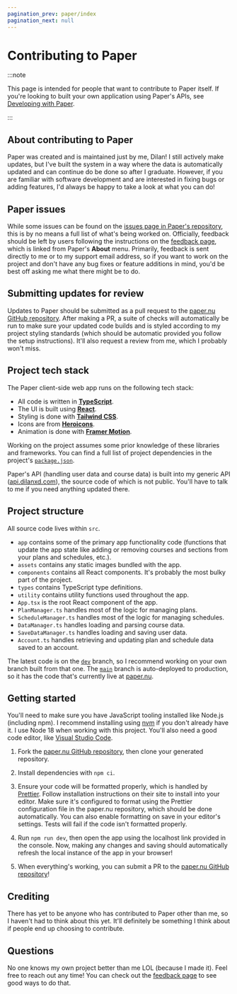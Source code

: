 ```yaml
---
pagination_prev: paper/index
pagination_next: null
---
```


# Contributing to Paper

:::note

This page is intended for people that want to contribute to Paper itself. If you're looking to built your own application using Paper's APIs, see [Developing with Paper](./develop/index.md).

:::

## About contributing to Paper

Paper was created and is maintained just by me, Dilan! I still actively make updates, but I've built the system in a way where the data is automatically updated and can continue do be done so after I graduate. However, if you are familiar with software development and are interested in fixing bugs or adding features, I'd always be happy to take a look at what you can do!

## Paper issues

While some issues can be found on the [issues page in Paper's repository](https://github.com/dilanx/paper.nu/issues), this is by no means a full list of what's being worked on. Officially, feedback should be left by users following the instructions on the [feedback page](https://support.dilanxd.com/paper/feedback/), which is linked from Paper's **About** menu. Primarily, feedback is sent directly to me or to my support email address, so if you want to work on the project and don't have any bug fixes or feature additions in mind, you'd be best off asking me what there might be to do.

## Submitting updates for review

Updates to Paper should be submitted as a pull request to the [paper.nu GitHub repository](https://github.com/dilanx/paper.nu). After making a PR, a suite of checks will automatically be run to make sure your updated code builds and is styled according to my project styling standards (which should be automatic provided you follow the setup instructions). It'll also request a review from me, which I probably won't miss.

## Project tech stack

The Paper client-side web app runs on the following tech stack:

- All code is written in [**TypeScript**](https://www.typescriptlang.org/).
- The UI is built using [**React**](https://react.dev/).
- Styling is done with [**Tailwind CSS**](https://tailwindcss.com/).
- Icons are from [**Heroicons**](https://heroicons.com/).
- Animation is done with [**Framer Motion**](https://www.framer.com/motion/).

Working on the project assumes some prior knowledge of these libraries and frameworks. You can find a full list of project dependencies in the project's [`package.json`](https://github.com/dilanx/paper.nu/blob/main/package.json).

Paper's API (handling user data and course data) is built into my generic API ([api.dilanxd.com](https://api.dilanxd.com)), the source code of which is not public. You'll have to talk to me if you need anything updated there.

## Project structure

All source code lives within `src`.

- `app` contains some of the primary app functionality code (functions that update the app state like adding or removing courses and sections from your plans and schedules, etc.).
- `assets` contains any static images bundled with the app.
- `components` contains all React components. It's probably the most bulky part of the project.
- `types` contains TypeScript type definitions.
- `utility` contains utility functions used throughout the app.
- `App.tsx` is the root React component of the app.
- `PlanManager.ts` handles most of the logic for managing plans.
- `ScheduleManager.ts` handles most of the logic for managing schedules.
- `DataManager.ts` handles loading and parsing course data.
- `SaveDataManager.ts` handles loading and saving user data.
- `Account.ts` handles retrieving and updating plan and schedule data saved to an account.

The latest code is on the [`dev`](https://github.com/dilanx/paper.nu/tree/dev) branch, so I recommend working on your own branch built from that one. The [`main`](https://github.com/dilanx/paper.nu/tree/main) branch is auto-deployed to production, so it has the code that's currently live at [paper.nu](https://www.paper.nu).

## Getting started

You'll need to make sure you have JavaScript tooling installed like Node.js (including npm). I recommend installing using [nvm](https://github.com/nvm-sh/nvm) if you don't already have it. I use Node 18 when working with this project. You'll also need a good code editor, like [Visual Studio Code](https://code.visualstudio.com/).

1. Fork the [paper.nu GitHub repository](https://github.com/dilanx/paper.nu), then clone your generated repository.

2. Install dependencies with `npm ci`.

3. Ensure your code will be formatted properly, which is handled by [Prettier](https://prettier.io/). Follow installation instructions on their site to install into your editor. Make sure it's configured to format using the Prettier configuration file in the paper.nu repository, which should be done automatically. You can also enable formatting on save in your editor's settings. Tests will fail if the code isn't formatted properly.

4. Run `npm run dev`, then open the app using the localhost link provided in the console. Now, making any changes and saving should automatically refresh the local instance of the app in your browser!

5. When everything's working, you can submit a PR to the [paper.nu GitHub repository](https://github.com/dilanx/paper.nu)!

## Crediting

There has yet to be anyone who has contributed to Paper other than me, so I haven't had to think about this yet. It'll definitely be something I think about if people end up choosing to contribute.

## Questions

No one knows my own project better than me LOL (because I made it). Feel free to reach out any time! You can check out the [feedback page](https://support.dilanxd.com/paper/feedback/) to see good ways to do that.
